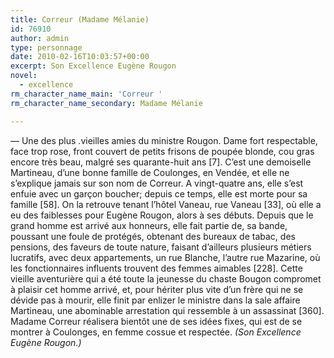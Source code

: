```yaml
---
title: Correur (Madame Mélanie)
id: 76910
author: admin
type: personnage
date: 2010-02-16T10:03:57+00:00
excerpt: Son Excellence Eugène Rougon
novel:
  - excellence
rm_character_name_main: 'Correur '
rm_character_name_secondary: Madame Mélanie

---
```

— Une des plus .vieilles amies du ministre Rougon. Dame fort respectable, face trop rose, front couvert de petits frisons de poupée blonde, cou gras encore très beau, malgré ses quarante-huit ans [7]. C&rsquo;est une demoiselle Martineau, d&rsquo;une bonne famille de Coulonges, en Vendée, et elle ne s&rsquo;explique jamais sur son nom de Correur. A vingt-quatre ans, elle s&rsquo;est enfuie avec un garçon boucher; depuis ce temps, elle est morte pour sa famille [58]. On la retrouve tenant l&rsquo;hôtel Vaneau, rue Vaneau [33], où elle a eu des faiblesses pour Eugène Rougon, alors à ses débuts. Depuis que le grand homme est arrivé aux honneurs, elle fait partie de, sa bande, poussant une foule de protégés, obtenant des bureaux de tabac, des pensions, des faveurs de toute nature, faisant d&rsquo;ailleurs plusieurs métiers lucratifs, avec deux appartements, un rue Blanche, l&rsquo;autre rue Mazarine, où les fonctionnaires influents trouvent des femmes aimables [228]. Cette vieille aventurière qui a été toute la jeunesse du chaste Bougon compromet à plaisir cet homme arrivé, et, pour hériter plus vite d&rsquo;un frère qui ne se dévide pas à mourir, elle finit par enlizer le ministre dans la sale affaire Martineau, une abominable arrestation qui ressemble à un assassinat [360]. Madame Correur réalisera bientôt une de ses idées fixes, qui est de se montrer à Coulonges, en femme cossue et respectée. _(Son Excellence Eugène Rougon.)_